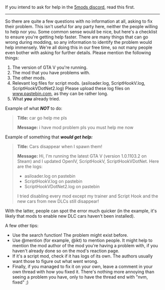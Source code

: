 If you intend to ask for help in the [5mods discord](https://discord.com/invite/2PR7aMzD4U), read this first.

***
So there are quite a few questions with no information at all, asking to fix their problem. This isn't useful for any party here, neither the people willing to help nor you. Some common sense would be nice, but here's a checklist to ensure you're getting help faster. There are many things that can go wrong during modding, so any information to identify the problem would help immensely. We're all doing this in our free time, so not many people even bother with asking for further details. Please mention the following things:

1. The version of GTA V you're running.
2. The mod that you have problems with.
3. The other mods.
4. Relevant log files for script mods. (asiloader.log, ScriptHookV.log, ScriptHookVDotNet2.log) Please upload these log files on www.pastebin.com, as they can be rather long.
5. What __*you*__ already tried.

Example of what __*NOT*__ to do:

>**Title:** car go help me pls
>
>**Message:** i have mod problem pls you must help me now

Example of something that __*would get help:*__

>**Title:** Cars disappear when I spawn them!
>
>**Message:** 
>Hi, I'm running the latest GTA V (version 1.0.1103.2 on Steam) and I updated OpenIV, ScriptHookV, ScriptHookVDotNet. Here are the logs:
>
>* asiloader.log on pastebin
>* ScriptHookV.log on pastebin
>* ScriptHookVDotNet2.log on pastebin
>
>I tried disabling every mod except my trainer and Script Hook and the new cars from new DLCs still disappear!

With the latter, people can spot the error much quicker (in the example, it's likely that mods to enable new DLC cars haven't been installed).

A few other tips:
* Use the search function! The problem might exist before.
* Use @mention (for example, @ikt) to mention people. It might help to mention the mod author of the mod you're having a problem with, if you haven't already done so on the mod's reaction page.
* If it's a script mod, check if it has logs of its own. The authors usually want those to figure out what went wrong.
* Finally, if you managed to fix it on your own, leave a comment in your own thread with how you fixed it. There's nothing more annoying than seeing a problem you have, only to have the thread end with "nvm, fixed" ;)